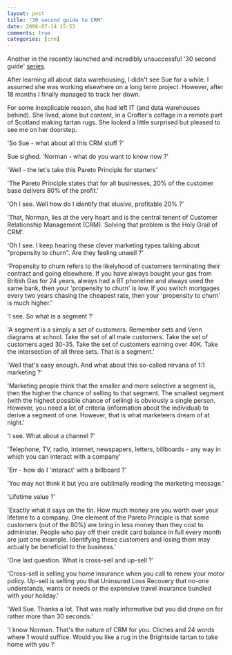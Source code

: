 ```yaml
---
layout: post
title: "30 second guide to CRM"
date: 2006-07-14 15:53
comments: true
categories: [crm]
---
```

<p>
Another in the recently launched and incredibly unsuccessful '30 second guide' <a href="http://www.nbrightside.com/blog/2006/07/13/30-second-guide-to-data-warehousing/">series</a>.
</p>
<p>
After learning all about data warehousing, I didn't see Sue for a while. I assumed she was working elsewhere on a long term project. However, after 18 months I finally managed to track her down.
</p>
<p>
For some inexplicable reason, she had left IT (and data warehouses behind). She lived, alone but content, in a Crofter's cottage in a remote part of Scotland making tartan rugs. She looked a little surprised but pleased to see me on her doorstep.
</p>
<p>
'So Sue - what about all this CRM stuff ?'
</p>
<p>
Sue sighed. 'Norman - what do you want to know now ?'
</p>
<p>
'Well - the let's take this Pareto Principle for starters'
</p>
<p>
'The Pareto Principle states that for all businesses, 20% of the customer base delivers 80% of the profit.'
</p>
<p>
'Oh I see. Well how do I identify that elusive, profitable 20% ?'
</p>
<p>
'That, Norman, lies at the very heart and is the central tenent of Customer Relationship Management (CRM). Solving that problem is the Holy Grail of CRM'.
</p>
<p>
'Oh I see. I keep hearing these clever marketing types talking about "propensity to churn". Are they feeling unwell ?'
</p>
<p>
'Propensity to churn refers to the likelyhood of customers terminating their contract and going elsewhere. If you have always bought your gas from British Gas for 24 years, always had a BT phoneline and always used the same bank, then your 'propensity to churn' is low. If you switch mortgages every two years chasing the cheapest rate, then your 'propensity to churn' is much higher.'
</p>
<p>
'I see. So what is a segment ?'
</p>
<p>
'A segment is a simply a set of customers. Remember sets and Venn diagrams at school. Take the set of all male customers. Take the set of customers aged 30-35. Take the set of customers earning over 40K. Take  the intersection of all three sets. That is a segment.'
</p>
<p>
'Well that's easy enough. And what about this so-called nirvana of 1:1 marketing ?'
</p>
<p>
'Marketing people think that the smaller and more selective a segment is, then the higher the chance of selling to that segment. The smallest segment (with the highest possible chance of selling) is obviously a single person. However, you need a lot of criteria (information about the individual) to derive a segment of one. However, that is what marketeers dream of at night.'
</p>
<p>
'I see. What about a channel ?'
</p>
<p>
'Telephone, TV, radio, internet, newspapers, letters, billboards - any way in which you can interact with a company'
</p>
<p>
'Err - how do I 'interact' with a billboard ?'
</p>
<p>
'You may not think it but you are sublimally reading the marketing message.'
</p>
<p>
'Lifetime value ?'
</p>
<p>
'Exactly what it says on the tin. How much money are you worth over your lifetime to a company. One element of the Pareto Principle is that some customers (out of the 80%) are bring in less money than they cost to administer. People who pay off their credit card balance in full every month are just one example. Identifying these customers and losing them may actually be beneficial to the business.'
</p>
<p>
'One last question. What is cross-sell and up-sell ?'
</p>
<p>
'Cross-sell is selling you home insurance when you call to renew your motor policy. Up-sell is selling you that Uninsured Loss Recovery that no-one understands, wants or needs or the expensive travel insurance bundled with your holiday.'
</p>
<p>
'Well Sue. Thanks a lot. That was really informative but you did drone on for rather more than 30 seconds.'
</p>
<p>
'I know Norman. That's the nature of CRM for you. Cliches and 24 words where 1 would suffice. Would you like a rug in the Brightside tartan to take home with you ?'
</p>
